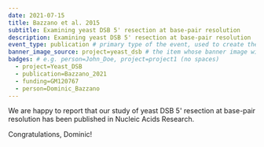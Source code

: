 ```yaml
---
date: 2021-07-15
title: Bazzano et al. 2015
subtitle: Examining yeast DSB 5' resection at base-pair resolution
description: Examining yeast DSB 5' resection at base-pair resolution
event_type: publication # primary type of the event, used to create the small, colored post callout
banner_image_source: project=yeast_dsb # the item whose banner image will be adopted by this event
badges: # e.g. person=John_Doe, project=project1 (no spaces)
  - project=Yeast_DSB
  - publication=Bazzano_2021
  - funding=GM120767
  - person=Dominic_Bazzano
---
```


We are happy to report that our study of yeast DSB 5' resection at base-pair
resolution has been published in Nucleic Acids Research.

Congratulations, Dominic!
